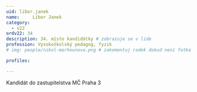 ```yaml
---
uid: libor.janek
name:     Libor Janek
category:
  - v22
ordv22: 34
description: 34. místo kandidátky # zobrazuje se v lide
profession: Vysokoškolský pedagog, fyzik
# img: people/nikol-marhounova.png # zakomentuj radek dokud není fotka

profiles:

---
```

Kandidát do zastupitelstva MČ Praha 3
